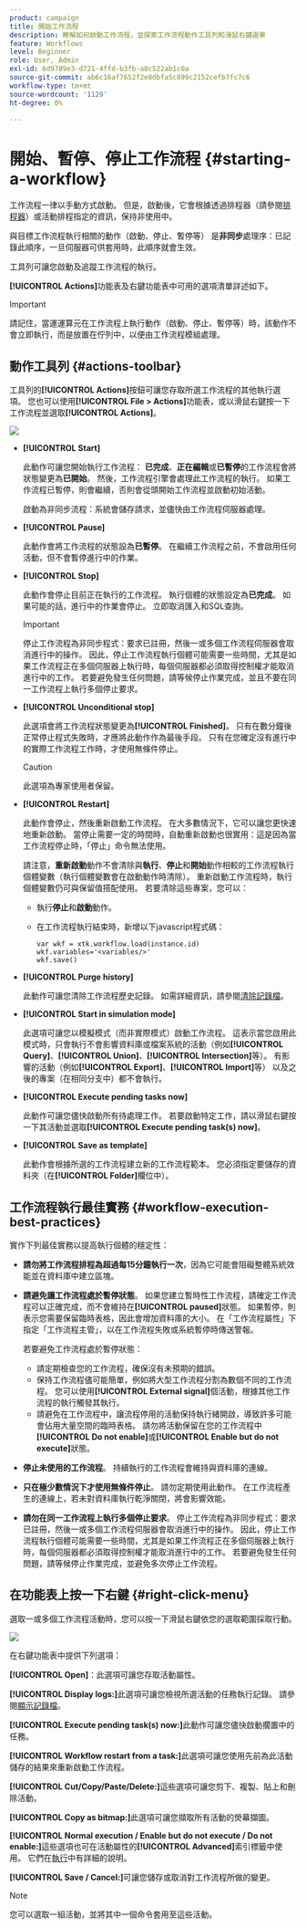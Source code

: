 ```yaml
---
product: campaign
title: 開始工作流程
description: 瞭解如何啟動工作流程，並探索工作流程動作工具列和滑鼠右鍵選單
feature: Workflows
level: Beginner
role: User, Admin
exl-id: 6d9789e3-d721-4ffd-b3fb-a0c522ab1c0a
source-git-commit: ab6c16af7652f2e8dbfa5c899c2152cefb7fc7c6
workflow-type: tm+mt
source-wordcount: '1129'
ht-degree: 0%

---
```


# 開始、暫停、停止工作流程 {#starting-a-workflow}

工作流程一律以手動方式啟動。 但是，啟動後，它會根據透過排程器（請參閱[排程器](scheduler.md)）或活動排程指定的資訊，保持非使用中。

與目標工作流程執行相關的動作（啟動、停止、暫停等） 是&#x200B;**非同步**&#x200B;處理序：已記錄此順序，一旦伺服器可供套用時，此順序就會生效。

工具列可讓您啟動及追蹤工作流程的執行。

**[!UICONTROL Actions]**&#x200B;功能表及右鍵功能表中可用的選項清單詳述如下。

>[!IMPORTANT]
>
>請記住，當運運算元在工作流程上執行動作（啟動、停止、暫停等）時，該動作不會立即執行，而是放置在佇列中，以便由工作流程模組處理。

## 動作工具列 {#actions-toolbar}

工具列的&#x200B;**[!UICONTROL Actions]**&#x200B;按鈕可讓您存取所選工作流程的其他執行選項。 您也可以使用&#x200B;**[!UICONTROL File > Actions]**&#x200B;功能表，或以滑鼠右鍵按一下工作流程並選取&#x200B;**[!UICONTROL Actions]**。

![](assets/purge_historique.png)

* **[!UICONTROL Start]**

  此動作可讓您開始執行工作流程： **已完成**、**正在編輯**&#x200B;或&#x200B;**已暫停**&#x200B;的工作流程會將狀態變更為&#x200B;**已開始**。 然後，工作流程引擎會處理此工作流程的執行。 如果工作流程已暫停，則會繼續，否則會從頭開始工作流程並啟動初始活動。

  啟動為非同步流程：系統會儲存請求，並儘快由工作流程伺服器處理。

* **[!UICONTROL Pause]**

  此動作會將工作流程的狀態設為&#x200B;**已暫停**。 在繼續工作流程之前，不會啟用任何活動，但不會暫停進行中的作業。

* **[!UICONTROL Stop]**

  此動作會停止目前正在執行的工作流程。 執行個體的狀態設定為&#x200B;**已完成**。 如果可能的話，進行中的作業會停止。 立即取消匯入和SQL查詢。

  >[!IMPORTANT]
  >
  >停止工作流程為非同步程式：要求已註冊，然後一或多個工作流程伺服器會取消進行中的操作。 因此，停止工作流程執行個體可能需要一些時間，尤其是如果工作流程正在多個伺服器上執行時，每個伺服器都必須取得控制權才能取消進行中的工作。 若要避免發生任何問題，請等候停止作業完成，並且不要在同一工作流程上執行多個停止要求。

* **[!UICONTROL Unconditional stop]**

  此選項會將工作流程狀態變更為&#x200B;**[!UICONTROL Finished]**。 只有在數分鐘後正常停止程式失敗時，才應將此動作作為最後手段。 只有在您確定沒有進行中的實際工作流程工作時，才使用無條件停止。

  >[!CAUTION]
  >
  >此選項為專家使用者保留。

* **[!UICONTROL Restart]**

  此動作會停止，然後重新啟動工作流程。 在大多數情況下，它可以讓您更快速地重新啟動。 當停止需要一定的時間時，自動重新啟動也很實用：這是因為當工作流程停止時，「停止」命令無法使用。

  請注意，**重新啟動**&#x200B;動作不會清除與&#x200B;**執行**、**停止**&#x200B;和&#x200B;**開始**&#x200B;動作相較的工作流程執行個體變數（執行個體變數會在啟動動作時清除）。 重新啟動工作流程時，執行個體變數仍可與保留值搭配使用。 若要清除這些專案，您可以：
   * 執行&#x200B;**停止**&#x200B;和&#x200B;**啟動**&#x200B;動作。
   * 在工作流程執行結束時，新增以下javascript程式碼：

     ```
     var wkf = xtk.workflow.load(instance.id)
     wkf.variables='<variables/>'
     wkf.save()
     ```

* **[!UICONTROL Purge history]**

  此動作可讓您清除工作流程歷史記錄。 如需詳細資訊，請參閱[清除記錄檔](monitor-workflow-execution.md#purging-the-logs)。

* **[!UICONTROL Start in simulation mode]**

  此選項可讓您以模擬模式（而非實際模式）啟動工作流程。 這表示當您啟用此模式時，只會執行不會影響資料庫或檔案系統的活動（例如&#x200B;**[!UICONTROL Query]**、**[!UICONTROL Union]**、**[!UICONTROL Intersection]**&#x200B;等）。 有影響的活動（例如&#x200B;**[!UICONTROL Export]**、**[!UICONTROL Import]**&#x200B;等） 以及之後的專案（在相同分支中）都不會執行。

* **[!UICONTROL Execute pending tasks now]**

  此動作可讓您儘快啟動所有待處理工作。 若要啟動特定工作，請以滑鼠右鍵按一下其活動並選取&#x200B;**[!UICONTROL Execute pending task(s) now]**。


* **[!UICONTROL Save as template]**

  此動作會根據所選的工作流程建立新的工作流程範本。 您必須指定要儲存的資料夾（在&#x200B;**[!UICONTROL Folder]**&#x200B;欄位中）。


## 工作流程執行最佳實務 {#workflow-execution-best-practices}

實作下列最佳實務以提高執行個體的穩定性：

* **請勿將工作流程排程為超過每15分鐘執行一次**，因為它可能會阻礙整體系統效能並在資料庫中建立區塊。

* **請避免讓工作流程處於暫停狀態**。 如果您建立暫時性工作流程，請確定工作流程可以正確完成，而不會維持在&#x200B;**[!UICONTROL paused]**&#x200B;狀態。 如果暫停，則表示您需要保留臨時表格，因此會增加資料庫的大小。 在「工作流程屬性」下指定「工作流程主管」，以在工作流程失敗或系統暫停時傳送警報。

  若要避免工作流程處於暫停狀態：

   * 請定期檢查您的工作流程，確保沒有未預期的錯誤。
   * 保持工作流程儘可能簡單，例如將大型工作流程分割為數個不同的工作流程。 您可以使用&#x200B;**[!UICONTROL External signal]**&#x200B;個活動，根據其他工作流程的執行觸發其執行。
   * 請避免在工作流程中，讓流程停用的活動保持執行緒開啟，導致許多可能會佔用大量空間的臨時表格。 請勿將活動保留在您的工作流程中&#x200B;**[!UICONTROL Do not enable]**&#x200B;或&#x200B;**[!UICONTROL Enable but do not execute]**&#x200B;狀態。

* **停止未使用的工作流程**。 持續執行的工作流程會維持與資料庫的連線。

* **只在極少數情況下才使用無條件停止**。 請勿定期使用此動作。 在工作流程產生的連線上，若未對資料庫執行乾淨關閉，將會影響效能。

* **請勿在同一工作流程上執行多個停止要求**。 停止工作流程為非同步程式：要求已註冊，然後一或多個工作流程伺服器會取消進行中的操作。 因此，停止工作流程執行個體可能需要一些時間，尤其是如果工作流程正在多個伺服器上執行時，每個伺服器都必須取得控制權才能取消進行中的工作。 若要避免發生任何問題，請等候停止作業完成，並避免多次停止工作流程。

## 在功能表上按一下右鍵 {#right-click-menu}

選取一或多個工作流程活動時，您可以按一下滑鼠右鍵依您的選取範圍採取行動。

![](assets/contextual_menu.png)

在右鍵功能表中提供下列選項：

**[!UICONTROL Open]**：此選項可讓您存取活動屬性。

**[!UICONTROL Display logs:]**&#x200B;此選項可讓您檢視所選活動的任務執行記錄。 請參閱[顯示記錄檔](monitor-workflow-execution.md#displaying-logs)。

**[!UICONTROL Execute pending task(s) now:]**&#x200B;此動作可讓您儘快啟動擱置中的任務。

**[!UICONTROL Workflow restart from a task:]**&#x200B;此選項可讓您使用先前為此活動儲存的結果來重新啟動工作流程。

**[!UICONTROL Cut/Copy/Paste/Delete:]**&#x200B;這些選項可讓您剪下、複製、貼上和刪除活動。

**[!UICONTROL Copy as bitmap:]**&#x200B;此選項可讓您擷取所有活動的熒幕擷圖。

**[!UICONTROL Normal execution / Enable but do not execute / Do not enable:]**&#x200B;這些選項也可在活動屬性的&#x200B;**[!UICONTROL Advanced]**&#x200B;索引標籤中使用。 它們在[執行](advanced-parameters.md#execution)中有詳細的說明。

**[!UICONTROL Save / Cancel:]**&#x200B;可讓您儲存或取消對工作流程所做的變更。

>[!NOTE]
>
>您可以選取一組活動，並將其中一個命令套用至這些活動。

